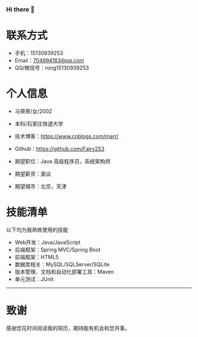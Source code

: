 ### Hi there 👋

<!--
**Fairy253/Fairy253** is a ✨ _special_ ✨ repository because its `README.md` (this file) appears on your GitHub profile.

Here are some ideas to get you started:

- 🔭 I’m currently working on ...
- 🌱 I’m currently learning ...
- 👯 I’m looking to collaborate on ...
- 🤔 I’m looking for help with ...
- 💬 Ask me about ...
- 📫 How to reach me: ...
- 😄 Pronouns: ...
- ⚡ Fun fact: ...
-->
# 联系方式


- 手机：15130939253
- Email：704994183@qq.com
- QQ/微信号：rong15130939253

# 个人信息

 - 马荣荣/女/2002 
 - 本科/石家庄铁道大学
 - 技术博客：https://www.cnblogs.com/marr/
 - Github：https://github.com/Fairy253

 - 期望职位：Java 高级程序员，系统架构师
 - 期望薪资：面议
 - 期望城市：北京，天津

    
    
# 技能清单
以下均为我熟练使用的技能

- Web开发：Java/JavaScript
- 后端框架：Spring MVC/Spring Boot
- 前端框架：HTML5
- 数据库相关：MySQL/SQLServer/SQLite
- 版本管理、文档和自动化部署工具：Maven
- 单元测试：JUnit
      
---      
# 致谢
感谢您花时间阅读我的简历，期待能有机会和您共事。
      

